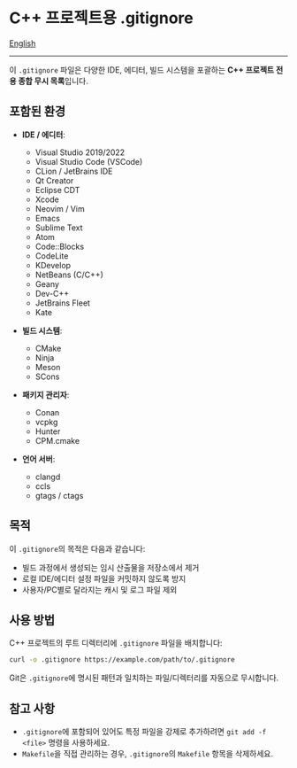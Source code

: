 # C++ 프로젝트용 .gitignore

[English](README.md)

---

이 `.gitignore` 파일은 다양한 IDE, 에디터, 빌드 시스템을 포괄하는 **C++ 프로젝트 전용 종합 무시 목록**입니다.

## 포함된 환경

- **IDE / 에디터**:
  - Visual Studio 2019/2022
  - Visual Studio Code (VSCode)
  - CLion / JetBrains IDE
  - Qt Creator
  - Eclipse CDT
  - Xcode
  - Neovim / Vim
  - Emacs
  - Sublime Text
  - Atom
  - Code::Blocks
  - CodeLite
  - KDevelop
  - NetBeans (C/C++)
  - Geany
  - Dev-C++
  - JetBrains Fleet
  - Kate

- **빌드 시스템**:
  - CMake
  - Ninja
  - Meson
  - SCons

- **패키지 관리자**:
  - Conan
  - vcpkg
  - Hunter
  - CPM.cmake

- **언어 서버**:
  - clangd
  - ccls
  - gtags / ctags

## 목적

이 `.gitignore`의 목적은 다음과 같습니다:
- 빌드 과정에서 생성되는 임시 산출물을 저장소에서 제거
- 로컬 IDE/에디터 설정 파일을 커밋하지 않도록 방지
- 사용자/PC별로 달라지는 캐시 및 로그 파일 제외

## 사용 방법

C++ 프로젝트의 루트 디렉터리에 `.gitignore` 파일을 배치합니다:

```bash
curl -o .gitignore https://example.com/path/to/.gitignore
```

Git은 `.gitignore`에 명시된 패턴과 일치하는 파일/디렉터리를 자동으로 무시합니다.

## 참고 사항

- `.gitignore`에 포함되어 있어도 특정 파일을 강제로 추가하려면 `git add -f <file>` 명령을 사용하세요.
- `Makefile`을 직접 관리하는 경우, `.gitignore`의 `Makefile` 항목을 삭제하세요.

